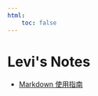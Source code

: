 ```yaml
---
html:
    toc: false
---
```


# Levi's Notes

- [Markdown 使用指南](https://leetah666.github.io/Notes/mpe_guide)